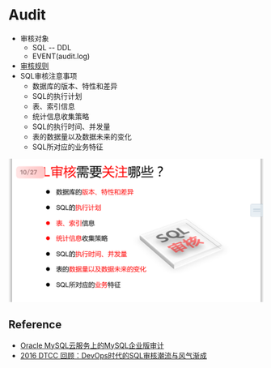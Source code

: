 # Audit

- 审核对象
  - SQL -- DDL
  - EVENT(audit.log)
- [审核规则](Rules.md)
- SQL审核注意事项
  - 数据库的版本、特性和差异
  - SQL的执行计划
  - 表、索引信息
  - 统计信息收集策略
  - SQL的执行时间、并发量
  - 表的数据量以及数据未来的变化
  - SQL所对应的业务特征

![SQL审核注意事项](IMG_1539.PNG)


## Reference

- [Oracle MySQL云服务上的MySQL企业版审计](https://mp.weixin.qq.com/s/SLE6Hes5Oe5IYqcEA9tCkA)
- [2016 DTCC 回顾：DevOps时代的SQL审核潮流与风气渐成](https://mp.weixin.qq.com/s/kglcOWJrLbD5EdurKBpA-Q)